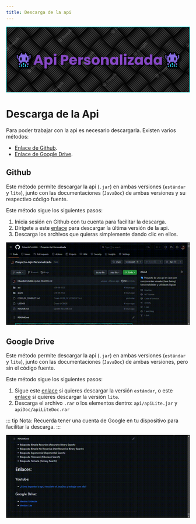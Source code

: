 ```yaml
---
title: Descarga de la api
---
```


![a](/images/banner.png)

# Descarga de la Api

Para poder trabajar con la api es necesario descargarla. Existen varios métodos:

- [Enlace de Github](#github).
- [Enlace de Google Drive](#google-drive).

## Github

Este método permite descargar la api (`.jar`) en ambas versiones (`estándar` y `lite`), junto con las documentaciones (`JavaDoc`)
de ambas versiones y su respectivo código fuente.

Este método sigue los siguientes pasos:

1. Inicia sesión en Github con tu cuenta para facilitar la descarga.
2. Dirígete a este [enlace](https://github.com/EduardoProfe666/Proyecto-Api-Personalizada/releases/latest) para descargar
   la última versión de la api.
3. Descarga los archivos que quieras simplemente dando clic en ellos.

![a](/gifs/descarga-github.gif)

## Google Drive

Este método permite descargar la api (`.jar`) en ambas versiones (`estándar` y `lite`), junto con las documentaciones (`JavaDoc`)
de ambas versiones, pero sin el código fuente.

Este método sigue los siguientes pasos:

1. Sigue este [enlace](https://drive.google.com/file/d/194eeuu4QhYpQj8gkoJ0_NuF5BbtkVAVs/view?usp=sharing) si quieres descargar la versión `estándar`, o este [enlace](https://drive.google.com/file/d/1X2FFDOlaKBD1-La_shhLjDKlPHXlY9lr/view?usp=sharing) si quieres descargar la versión `lite`.
2. Descarga el archivo `.rar` o los elementos dentro: `api/apiLite.jar` y `apiDoc/apiLiteDoc.rar`

::: tip Nota:
Recuerda tener una cuenta de Google en tu dispositivo para facilitar la descarga.
:::

![a](/gifs/descarga-drive.gif)
